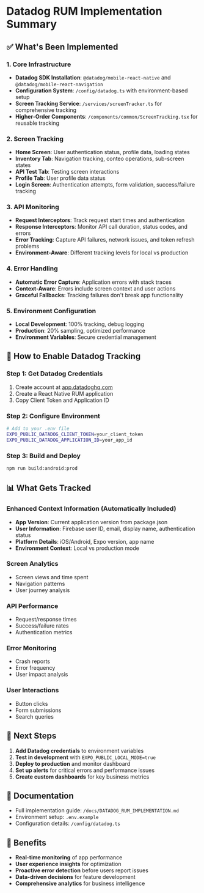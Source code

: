 # Datadog RUM Implementation Summary

## ✅ What's Been Implemented

### 1. Core Infrastructure

- **Datadog SDK Installation**: `@datadog/mobile-react-native` and `@datadog/mobile-react-navigation`
- **Configuration System**: `/config/datadog.ts` with environment-based setup
- **Screen Tracking Service**: `/services/screenTracker.ts` for comprehensive tracking
- **Higher-Order Components**: `/components/common/ScreenTracking.tsx` for reusable tracking

### 2. Screen Tracking

- **Home Screen**: User authentication status, profile data, loading states
- **Inventory Tab**: Navigation tracking, conteo operations, sub-screen states
- **API Test Tab**: Testing screen interactions
- **Profile Tab**: User profile data status
- **Login Screen**: Authentication attempts, form validation, success/failure tracking

### 3. API Monitoring

- **Request Interceptors**: Track request start times and authentication
- **Response Interceptors**: Monitor API call duration, status codes, and errors
- **Error Tracking**: Capture API failures, network issues, and token refresh problems
- **Environment-Aware**: Different tracking levels for local vs production

### 4. Error Handling

- **Automatic Error Capture**: Application errors with stack traces
- **Context-Aware**: Errors include screen context and user actions
- **Graceful Fallbacks**: Tracking failures don't break app functionality

### 5. Environment Configuration

- **Local Development**: 100% tracking, debug logging
- **Production**: 20% sampling, optimized performance
- **Environment Variables**: Secure credential management

## 🔧 How to Enable Datadog Tracking

### Step 1: Get Datadog Credentials

1. Create account at [app.datadoghq.com](https://app.datadoghq.com)
2. Create a React Native RUM application
3. Copy Client Token and Application ID

### Step 2: Configure Environment

```bash
# Add to your .env file
EXPO_PUBLIC_DATADOG_CLIENT_TOKEN=your_client_token
EXPO_PUBLIC_DATADOG_APPLICATION_ID=your_app_id
```

### Step 3: Build and Deploy

```bash
npm run build:android:prod
```

## 📊 What Gets Tracked

### Enhanced Context Information (Automatically Included)

- **App Version**: Current application version from package.json
- **User Information**: Firebase user ID, email, display name, authentication status
- **Platform Details**: iOS/Android, Expo version, app name
- **Environment Context**: Local vs production mode

### Screen Analytics

- Screen views and time spent
- Navigation patterns
- User journey analysis

### API Performance

- Request/response times
- Success/failure rates
- Authentication metrics

### Error Monitoring

- Crash reports
- Error frequency
- User impact analysis

### User Interactions

- Button clicks
- Form submissions
- Search queries

## 🎯 Next Steps

1. **Add Datadog credentials** to environment variables
2. **Test in development** with `EXPO_PUBLIC_LOCAL_MODE=true`
3. **Deploy to production** and monitor dashboard
4. **Set up alerts** for critical errors and performance issues
5. **Create custom dashboards** for key business metrics

## 📖 Documentation

- Full implementation guide: `/docs/DATADOG_RUM_IMPLEMENTATION.md`
- Environment setup: `.env.example`
- Configuration details: `/config/datadog.ts`

## 🚀 Benefits

- **Real-time monitoring** of app performance
- **User experience insights** for optimization
- **Proactive error detection** before users report issues
- **Data-driven decisions** for feature development
- **Comprehensive analytics** for business intelligence
